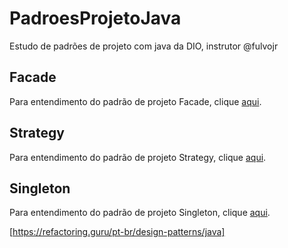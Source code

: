 # PadroesProjetoJava
Estudo de padrões de projeto com java da DIO, instrutor @fulvojr

## Facade
Para entendimento do padrão de projeto Facade, clique [aqui](https://github.com/DenerThiago21/PadroesProjetoJava/blob/main/Design_Paterrns/src/facade/Description.md).

## Strategy
Para entendimento do padrão de projeto Strategy, clique [aqui](https://github.com/DenerThiago21/PadroesProjetoJava/blob/main/Design_Paterrns/src/strategy/Description.md).

## Singleton
Para entendimento do padrão de projeto Singleton, clique [aqui](https://github.com/DenerThiago21/PadroesProjetoJava/blob/main/Design_Paterrns/src/singleton/Description.md).


[https://refactoring.guru/pt-br/design-patterns/java]
